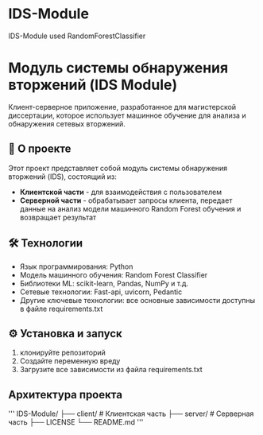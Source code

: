 # IDS-Module
IDS-Module used RandomForestClassifier

# Модуль системы обнаружения вторжений (IDS Module)

Клиент-серверное приложение, разработанное для магистерской диссертации, которое использует машинное обучение для анализа и обнаружения сетевых вторжений.

## 📌 О проекте

Этот проект представляет собой модуль системы обнаружения вторжений (IDS), состоящий из:
- **Клиентской части** - для взаимодействия с пользователем
- **Серверной части** - обрабатывает запросы клиента, передает данные на анализ модели машинного Random Forest обучения и возвращает результат

## 🛠 Технологии
- Язык программирования: Python
- Модель машинного обучения: Random Forest Classifier
- Библиотеки ML: scikit-learn, Pandas, NumPy и т.д.
- Сетевые технологии: Fast-api, uvicorn, Pedantic
- Другие ключевые технологии: все основные зависимости доступны в файле requirements.txt

## ⚙️ Установка и запуск
1. клонируйте репозиторий
2. Создайте переменную вреду
3. Загрузите все зависимости из файла requirements.txt

## Архитектура проекта
'''
IDS-Module/
├── client/                # Клиентская часть
├── server/                # Серверная часть
├── LICENSE
└── README.md
'''
